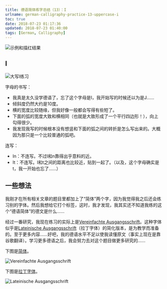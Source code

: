 ```yaml
---
title: 德语简体练字总结（13）：I
urlname: german-calligraphy-practice-13-uppercase-i
toc: true
date: 2018-07-23 01:17:36
updated: 2018-07-23 01:40:00
tags: [German, Calligraphy]
---
```


![示例和描红结果](i-example.jpg)

## I

![大写I练习](uppercase-i.jpg)

字母的书写：

* 我真是太久没学德语了，忘了这个字母是I，我开始写的时候还以为是J……
* 倾斜度仍然大约是10度。
* 横的宽度比较随缘，但我好像一般都会写得有些短了。
* 下面的弧的宽度大致和横相同（也就是大致形成了一个平行四边形！），向上勾得很少。
* 我发现我写的时候根本没有想竖和下面的弧之间的转折是怎么写出来的。大概因为那只是一个比较普通的弧吧。

连写：

* In：不连写。不过I和n靠得出乎意料的近。
* It：不连写。I和t之间的距离也比较近，贴到一起了。（以及，这个字母确实是t，我一开始也忘了……）

## 一些想法

我刚才在所有相关文章的题目里都加上了“简体”两个字，因为我觉得我之后还会练习别的字体。然后我想给它打个标签，这时，我才发现，我其实还不知道我练的这个“德语简体”的德文是什么……

经过一番研究，我现在练习的实际上是[Vereinfachte Ausgangsschrift](https://de.wikipedia.org/wiki/Vereinfachte_Ausgangsschrift)。这种字体似乎是[Lateinische Ausgangsschrift](https://de.wikipedia.org/wiki/Ausgangsschrift#Lateinische_Ausgangsschrift)（拉丁字体）的简化版本，是为教学而准备的。至于更多内容……好吧，我的德语水平不足以使我读懂原文（事实上现在是靠谷歌翻译）。学习更多德语之后，我会努力去对这个题目做更多研究的……

下图是[简体](https://de.wikipedia.org/wiki/Vereinfachte_Ausgangsschrift)。

![Vereinfachte Ausgangsschrift](Vereinfachte_Ausgangsschrift.png)

下图是[拉丁字体](https://de.wikipedia.org/wiki/Ausgangsschrift)。

![Lateinische Ausgangsschrift](La-ges.jpg)
